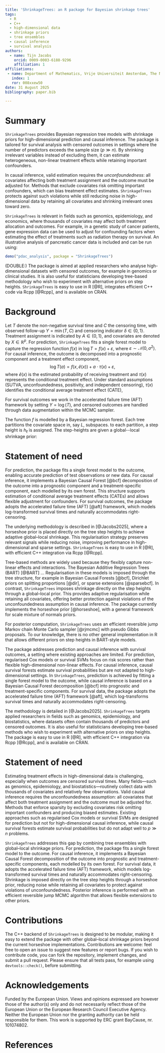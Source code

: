 ```yaml
---
title: 'ShrinkageTrees: an R package for Bayesian shrinkage trees'
tags:
  - R
  - C++
  - high-dimensional data
  - shrinkage priors
  - tree ensembles
  - causal inference
  - survival analysis
authors:
  - name: Tijn Jacobs
    orcid: 0009-0003-6188-9296
    affiliation: 1
affiliations:
 - name: Department of Mathematics, Vrije Universiteit Amsterdam, The Netherlands
   index: 1
   ror: 008xxew50
date: 31 August 2025
bibliography: paper.bib

---
```


# Summary

`ShrinkageTrees` provides Bayesian regression tree models with shrinkage priors
for high-dimensional prediction and causal inference. The package is tailored
for survival analysis with censored outcomes in settings where the number of
predictors exceeds the sample size ($p \gg n$). By shrinking irrelevant variables
instead of excluding them, it can estimate heterogeneous, non-linear treatment
effects while retaining important confounders.

In causal inference, valid estimation requires the *unconfoundedness*:
all covariates affecting both treatment assignment and the outcome must be
adjusted for. Methods that exclude covariates risk omitting important
confounders, which can bias treatment effect estimates. `ShrinkageTrees` protects
against such violations while still reducing noise in high-dimensional data by 
retaining all covariates and shrinking irrelevant ones toward zero.

`ShrinkageTrees` is relevant in fields such as genomics, epidemiology, and economics, 
where thousands of covariates may affect both treatment allocation
and outcomes. For example, in a genetic study of cancer patients, gene 
expression data can be used to adjust for confounding factors when estimating 
the effect of treatments such as radiation therapy on survival. An illustrative 
analysis of pancreatic cancer data is included and can be run using:

```r
demo("pdac_analysis", package = "ShrinkageTrees")
```


(DOUBLE:)
The package is aimed at applied researchers who analyse high-dimensional
datasets with censored outcomes, for example in genomics or clinical studies. It
is also useful for statisticians developing tree-based methodology who wish to
experiment with alternative priors on step heights. `ShrinkageTrees` is easy to
use in R [@R], integrates efficient C++ code via Rcpp [@Rcpp], and is available
on CRAN.


# Background

Let $T$ denote the non-negative survival time and $C$ the censoring time, with
observed follow-up $Y = \min(T,C)$ and censoring indicator $\delta \in \{0,1\}$.
Treatment assignment is indicated by $A \in \{0,1\}$, and covariates are denoted
by $X \in \mathbb{R}^p$. For prediction, `ShrinkageTrees` fits a single forest
model to capture the regression function $f(x)$ in
$\log T = f(x) + \varepsilon$, where $\varepsilon \sim \mathcal{N}(0,\sigma^2)$.
For causal inference, the outcome is decomposed into a prognostic component and
a treatment effect component,
$$
\log T(a) = f(x,\hat e(x)) + a \cdot \tau(x) + \varepsilon,
$$
where $\hat e(x)$ is the estimated probability of receiving treatment and 
$\tau(x)$ represents the
conditional treatment effect. Under standard assumptions (SUTVA,
unconfoundedness, positivity, and independent censoring), $\tau(x)$ identifies
the conditional average treatment effect (CATE),


For survival outcomes we work in the accelerated failure time (AFT) framework by
setting $Y = \log(T)$, and censored outcomes are handled through data
augmentation within the MCMC sampler.

The function $f$ is modelled by a Bayesian regression forest.
Each tree partitions the covariate space in, say $L$, subspaces.
to each partition, a step height is $h_\ell$ is assigned.
The step-heights are given a global--local shrinkage prior:



# Statement of need

For prediction, the package fits a single forest model to the outcome, enabling
accurate prediction of test observations or new data. For causal inference, it
implements a Bayesian Causal Forest [@bcf] decomposition of the outcome into a
prognostic component and a treatment-specific component, each modelled by its
own forest. This structure supports estimation of conditional average treatment
effects (CATEs) and allows flexible adjustment for confounders. For survival
outcomes, the package adopts the accelerated failure time (AFT) [@aft] framework, 
which models log-transformed survival times and naturally accommodates 
right-censoring.

The underlying methodology is described in [@Jacobs2025], where a horseshoe
prior is placed directly on the tree step heights to achieve adaptive
global–local shrinkage. This regularisation strategy preserves relevant signals
while reducing noise, improving performance in high-dimensional and sparse
settings. `ShrinkageTrees` is easy to use in R [@R], with efficient C++ 
integration via Rcpp [@Rcpp]. 



Tree-based methods are widely used because they flexibly capture non-linear 
effects and interactions. The Bayesian Additive Regression Trees (BART) [@BART] ...
Regularisation in these models is imposed through the tree structure, for example in Bayesian Causal Forests [@bcf], Dirichlet priors on splitting proportions [@dir], or sparse extensions [@sparsebcf]. In contrast,
`ShrinkageTrees` imposes shrinkage directly on the step heights through a
global–local prior. This provides adaptive regularisation while retaining all
covariates, offering better protection against violations of the unconfoundedness
assumption in causal inference. The package currently implements the horseshoe
prior [@horseshoe], with a general framework for scale mixture of normals priors.

For posterior computation, `ShrinkageTrees` uses an efficient reversible jump
Markov chain Monte Carlo sampler [@rjmcmc] with pseudo Gibbs proposals. To our
knowledge, there is no other general implementation in R that allows different
priors on step heights in BART-style models.

The package addresses prediction and causal inference with survival outcomes,
a setting where existing approaches are limited. For prediction, regularised Cox
models or survival SVMs focus on risk scores rather than flexible high-dimensional
non-linear effects. For causal inference, causal survival forests estimate
survival probabilities but are not adapted to high-dimensional settings. In
`ShrinkageTrees`, prediction is achieved by fitting a single forest model to the
outcome, while causal inference is based on a Bayesian Causal Forest decomposition
[@bcf] into prognostic and treatment-specific components. For survival data, the
package adopts the accelerated failure time (AFT) framework [@aft], which
log-transforms survival times and naturally accommodates right-censoring.

The methodology is detailed in [@Jacobs2025]. `ShrinkageTrees` targets applied
researchers in fields such as genomics, epidemiology, and biostatistics, where
datasets often contain thousands of predictors and censored outcomes. It is also
useful for statisticians developing tree-based methods who wish to experiment
with alternative priors on step heights. The package is easy to use in R [@R], 
with efficient C++ integration via Rcpp [@Rcpp], and is available on CRAN.

# Statement of need

Estimating treatment effects in high-dimensional data is challenging, especially
when outcomes are censored survival times. Many fields—such as genomics,
epidemiology, and biostatistics—routinely collect data with thousands of
covariates and relatively few observations. Valid causal inference requires the
unconfoundedness assumption: all covariates that affect both treatment assignment
and the outcome must be adjusted for. Methods that enforce sparsity by excluding
covariates risk omitting important confounders and producing biased estimates.
Existing approaches such as regularised Cox models or survival SVMs are designed
for prediction but not for high-dimensional causal inference, while causal
survival forests estimate survival probabilities but do not adapt well to
$p \gg n$ problems.

`ShrinkageTrees` addresses this gap by combining tree ensembles with global–local
shrinkage priors. For prediction, the package fits a single forest model to the
outcome. For causal inference, it implements a Bayesian Causal Forest
decomposition of the outcome into prognostic and treatment-specific components,
each modelled by its own forest. For survival data, it adopts the accelerated
failure time (AFT) framework, which models log-transformed survival times and
naturally accommodates right-censoring. Shrinkage is imposed directly on the
tree step heights through a horseshoe prior, reducing noise while retaining all
covariates to protect against violations of unconfoundedness. Posterior
inference is performed with an efficient reversible jump MCMC algorithm that
allows flexible extensions to other priors.




# Contributions

The C++ backend of `ShrinkageTrees` is designed to be modular, making it easy to
extend the package with other global–local shrinkage priors beyond the current
horseshoe implementations. Contributions are welcome: feel free to open an issue
to suggest new features or report bugs. If you wish to contribute code, you can
fork the repository, implement changes, and submit a pull request. Please ensure
that all tests pass, for example using `devtools::check()`, before submitting.

# Acknowledgements

Funded by the European Union. Views and opinions expressed are however those of 
the author(s) only and do not necessarily reflect those of the European Union or
the European Research Council Executive Agency. Neither the European Union nor
the granting authority can be held responsible for them. This work is supported 
by ERC grant BayCause, nr. 101074802.

# References